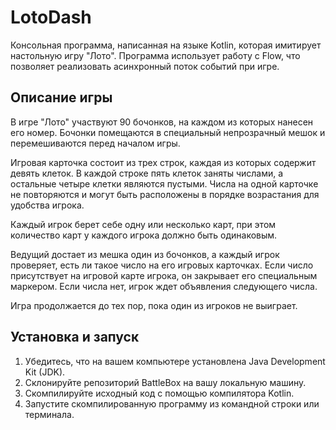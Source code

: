 # LotoDash

Консольная программа, написанная на языке Kotlin, которая имитирует настольную игру "Лото". Программа использует работу с Flow, что позволяет реализовать асинхронный поток событий при игре.

## Описание игры

В игре "Лото" участвуют 90 бочонков, на каждом из которых нанесен его номер. Бочонки помещаются в специальный непрозрачный мешок и перемешиваются перед началом игры.

Игровая карточка состоит из трех строк, каждая из которых содержит девять клеток. В каждой строке пять клеток заняты числами, а остальные четыре клетки являются пустыми. Числа на одной карточке не повторяются и могут быть расположены в порядке возрастания для удобства игрока.

Каждый игрок берет себе одну или несколько карт, при этом количество карт у каждого игрока должно быть одинаковым.

Ведущий достает из мешка один из бочонков, а каждый игрок проверяет, есть ли такое число на его игровых карточках. Если число присутствует на игровой карте игрока, он закрывает его специальным маркером. Если числа нет, игрок ждет объявления следующего числа.

Игра продолжается до тех пор, пока один из игроков не выиграет.

## Установка и запуск

1. Убедитесь, что на вашем компьютере установлена Java Development Kit (JDK).
2. Склонируйте репозиторий BattleBox на вашу локальную машину.
3. Скомпилируйте исходный код с помощью компилятора Kotlin.
4. Запустите скомпилированную программу из командной строки или терминала.
